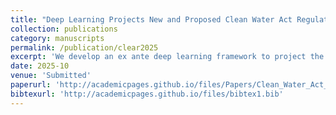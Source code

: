 ```yaml
---
title: "Deep Learning Projects New and Proposed Clean Water Act Regulation"
collection: publications
category: manuscripts
permalink: /publication/clear2025
excerpt: 'We develop an ex ante deep learning framework to project the effects of proposed policy reforms. Our model outperforms traditional methods of policy projects done by domain experts and allows flexibility to optimize on your preferred performance metric. Using the CLEAR model, a new model developed to map jurisdiction under the Clean Water Act, we document changes in jurisdictional patterns due to the recent *Sackett* Supreme Court decision. Sackett removes protections for about a third of streams, wetlands, and floodplains. '
date: 2025-10
venue: 'Submitted'
paperurl: 'http://academicpages.github.io/files/Papers/Clean_Water_Act_Deep_Learning_Main_Text_and_SM.pdf'
bibtexurl: 'http://academicpages.github.io/files/bibtex1.bib'
---
```



